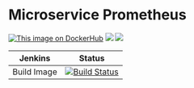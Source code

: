 # Microservice Prometheus

[![This image on DockerHub](https://img.shields.io/docker/pulls/stuartshay/microservice-prometheus.svg)](https://hub.docker.com/r/stuartshay/microservice-prometheus/) [![](https://images.microbadger.com/badges/image/stuartshay/microservice-prometheus.svg)](https://microbadger.com/images/stuartshay/microservice-prometheus "Get your own image badge on microbadger.com") [![](https://images.microbadger.com/badges/version/stuartshay/microservice-prometheus.svg)](https://microbadger.com/images/stuartshay/microservice-prometheus "Get your own version badge on microbadger.com")


  Jenkins | Status  
------------ | -------------
Build Image  | [![Build Status](https://jenkins.navigatorglass.com/buildStatus/icon?job=Navigator-Infrastructure/navigator-prometheus)](https://jenkins.navigatorglass.com/job/Navigator-Infrastructure/job/navigator-prometheus/)
